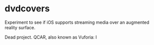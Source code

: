 # dvdcovers
Experiment to see if iOS supports streaming media over an augmented reality surface.

Dead project. QCAR, also known as Vuforia: l
